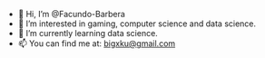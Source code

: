 - 👋 Hi, I’m @Facundo-Barbera
- 👀 I’m interested in gaming, computer science and data science.
- 🌱 I’m currently learning data science.
- 📫 You can find me at: bigxku@gmail.com

<!---
Facundo-Barbera/Facundo-Barbera is a ✨ special ✨ repository because its `README.md` (this file) appears on your GitHub profile.
You can click the Preview link to take a look at your changes.
--->
